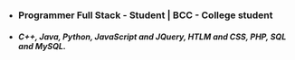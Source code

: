 - ### **Programmer Full Stack - Student | BCC - College student**
- ##### *C++, Java, Python, JavaScript and JQuery, HTLM and CSS, PHP, SQL and MySQL.*
